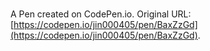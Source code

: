 # 

A Pen created on CodePen.io. Original URL: [https://codepen.io/jin000405/pen/BaxZzGd](https://codepen.io/jin000405/pen/BaxZzGd).


